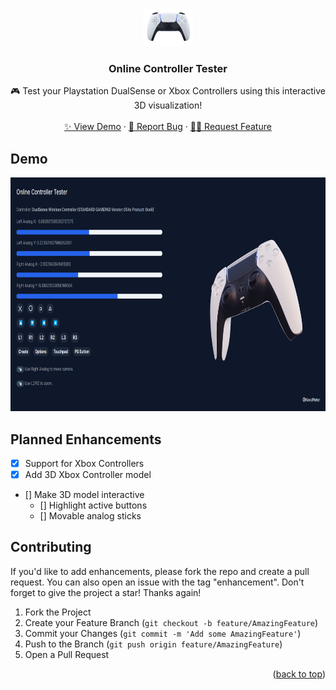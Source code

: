 <a username="readme-top"></a>
<!-- PROJECT LOGO -->
<br />
<div align="center">
  <a href="https://github.com/KevzPeter/Online-Controller-Tester">
    <img src="media/PS5-Controller.png" alt="Logo" width="80" height="60">
  </a>

  <h3 align="center">Online Controller Tester</h3>

  <p align="center">
    🎮 Test your Playstation DualSense or Xbox Controllers using this interactive 3D visualization!
    <br />
    <br />
    <a href="https://online-controller-tester.vercel.app/">✨ View Demo</a>
    ·
    <a href="https://github.com/KevzPeter/online-controller-tester/issues">🐛 Report Bug</a>
    ·
    <a href="https://github.com/KevzPeter/online-controller-tester/issues">💁🏽 Request Feature</a>
  </p>
</div>


<!-- DEMO -->
## Demo

<div align="center">
<img  src="media/demo.png" alt="Screenshot" width="800" height="374">
</div>

<!-- ENHANCEMENTS -->
## Planned Enhancements

- [x] Support for Xbox Controllers
- [x] Add 3D Xbox Controller model
- [] Make 3D model interactive 
    - [] Highlight active buttons
    - [] Movable analog sticks

<!-- CONTRIBUTING -->
## Contributing

If you'd like to add enhancements, please fork the repo and create a pull request. You can also open an issue with the tag "enhancement".
Don't forget to give the project a star! Thanks again!

1. Fork the Project
2. Create your Feature Branch (`git checkout -b feature/AmazingFeature`)
3. Commit your Changes (`git commit -m 'Add some AmazingFeature'`)
4. Push to the Branch (`git push origin feature/AmazingFeature`)
5. Open a Pull Request

<p align="right">(<a href="#readme-top">back to top</a>)</p>


<!-- MARKDOWN LINKS & IMAGES -->
<!-- https://www.markdownguide.org/basic-syntax/#reference-style-links -->
[contributors-shield]: https://img.shields.io/github/contributors/othneildrew/Best-README-Template.svg?style=for-the-badge
[contributors-url]: https://github.com/othneildrew/Best-README-Template/graphs/contributors
[forks-shield]: https://img.shields.io/github/forks/othneildrew/Best-README-Template.svg?style=for-the-badge
[forks-url]: https://github.com/othneildrew/Best-README-Template/network/members
[stars-shield]: https://img.shields.io/github/stars/othneildrew/Best-README-Template.svg?style=for-the-badge
[stars-url]: https://github.com/othneildrew/Best-README-Template/stargazers
[issues-shield]: https://img.shields.io/github/issues/othneildrew/Best-README-Template.svg?style=for-the-badge
[issues-url]: https://github.com/othneildrew/Best-README-Template/issues
[license-shield]: https://img.shields.io/github/license/othneildrew/Best-README-Template.svg?style=for-the-badge
[license-url]: https://github.com/othneildrew/Best-README-Template/blob/master/LICENSE.txt
[product-screenshot]: images/screenshot.png
[Next.js]: https://img.shields.io/badge/next.js-000000?style=for-the-badge&logo=nextdotjs&logoColor=white
[Next-url]: https://nextjs.org/
[React.js]: https://img.shields.io/badge/React-20232A?style=for-the-badge&logo=react&logoColor=61DAFB
[React-url]: https://reactjs.org/
[Docker]: https://img.shields.io/badge/docker-%230db7ed.svg?style=for-the-badge&logo=docker&logoColor=white
[Docker-url]: https://docker.com/